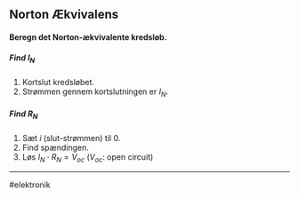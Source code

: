 ## Norton Ækvivalens
#### Beregn det Norton-ækvivalente kredsløb.
##### Find $I_N$
1. Kortslut kredsløbet.
2. Strømmen gennem kortslutningen er $I_N$.

##### Find $R_N$
1. Sæt $i$ (slut-strømmen) til $0$.
2. Find spændingen.
3. Løs $I_N \cdot R_N = V_{oc}$ ($V_{oc}$: open circuit)

---
#elektronik 